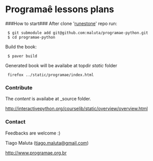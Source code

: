 Programaê lessons plans
=======================

###How to start###
After clone '[runestone](http://runestoneinteractive.org/build/html/developer.html)' repo run:

```
 $ git submodule add git@github.com:maluta/programae-python.git
 $ cd programae-python
```

Build the book: 

```
 $ paver build
```

Generated book will be availabe at topdir _static_ folder

```
 firefox ../static/programae/index.html
```

### Contribute ###

The *content* is availabe at _source folder.

http://interactivepython.org/courselib/static/overview/overview.html


### Contact ###

Feedbacks are welcome :)

Tiago Maluta (tiago.maluta@gmail.com)

http://www.programae.org.br

